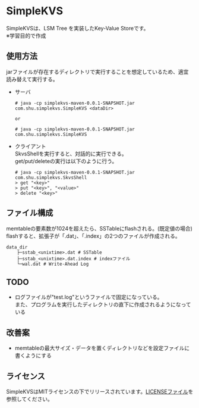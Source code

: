 # SimpleKVS

SimpleKVSは、LSM Tree を実装したKey-Value Storeです。  
※学習目的で作成

## 使用方法

jarファイルが存在するディレクトリで実行することを想定しているため、適宜読み替えて実行する。
* サーバ
  ```
  # java -cp simplekvs-maven-0.0.1-SNAPSHOT.jar com.shu.simplekvs.SimpleKVS <dataDir>

  or

  # java -cp simplekvs-maven-0.0.1-SNAPSHOT.jar com.shu.simplekvs.SimpleKVS
  ```
* クライアント  
  SkvsShellを実行すると、対話的に実行できる。  
  get/put/deleteの実行は以下のように行う。
  ```
  # java -cp simplekvs-maven-0.0.1-SNAPSHOT.jar com.shu.simplekvs.SkvsShell
  > get "<key>"
  > put "<key>", "<value>"
  > delete "<key>"
  ```

## ファイル構成

memtableの要素数が1024を超えたら、SSTableにflashされる。(既定値の場合)  
flashすると、拡張子が「.dat」、「.index」の2つのファイルが作成される。
```
data_dir
    ├─sstab_<unixtime>.dat # SSTable
    ├─sstab_<unixtime>.dat.index # indexファイル
    └─wal.dat # Write-Ahead Log
```

## TODO

* ログファイルが"test.log"というファイルで固定になっている。  
  また、プログラムを実行したディレクトリの直下に作成されるようになっている

## 改善案

* memtableの最大サイズ・データを置くディレクトリなどを設定ファイルに書くようにする

## ライセンス

SimpleKVSはMITライセンスの下でリリースされています。[LICENSEファイル](./LICENSE)を参照してください。
